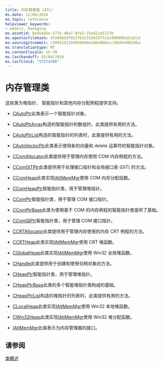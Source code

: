 ```yaml
---
title: 内存管理类 (ATL)
ms.date: 11/04/2016
ms.topic: reference
helpviewer_keywords:
- memory, managing
ms.assetid: be564a5e-577e-40a7-bfe3-25ad21e57270
ms.openlocfilehash: d7e0085d79237b153150297f2a2d00998a93a514
ms.sourcegitcommit: c3093251193944840e3d0a068ecc30e6449624ba
ms.translationtype: MT
ms.contentlocale: zh-CN
ms.lasthandoff: 03/04/2019
ms.locfileid: "57274396"
---
```

# <a name="memory-management-classes"></a>内存管理类

这些类为堆指针、 智能指针和其他内存分配例程提供支持。

- [CAutoPtr](../atl/reference/cautoptr-class.md)此类表示一个智能指针对象。

- [CAutoPtrArray](../atl/reference/cautoptrarray-class.md)构造的智能指针的数组时，此类提供有用的方法。

- [CAutoPtrList](../atl/reference/cautoptrlist-class.md)构造的智能指针的列表时，此类提供有用的方法。

- [CAutoVectorPtr](../atl/reference/cautovectorptr-class.md)此类表示使用新的向量和 delete 运算符的智能指针对象。

- [CComAllocator](../atl/reference/ccomallocator-class.md)此类提供用于管理内存使用 COM 内存例程的方法。

- [CComGITPtr](../atl/reference/ccomgitptr-class.md)此类提供用于处理接口指针和全局接口表 (GIT) 的方法。

- [CComHeap](../atl/reference/ccomheap-class.md)此类实现[IAtlMemMgr](../atl/reference/iatlmemmgr-class.md)使用 COM 内存分配函数。

- [CComHeapPtr](../atl/reference/ccomheapptr-class.md)智能指针类，用于管理堆指针。

- [CComPtr](../atl/reference/ccomptr-class.md)智能指针类，用于管理 COM 接口指针。

- [CComPtrBase](../atl/reference/ccomptrbase-class.md)此类为使用基于 COM 的内存例程的智能指针类提供了基础。

- [CComQIPtr](../atl/reference/ccomqiptr-class.md)智能指针类，用于管理 COM 接口指针。

- [CCRTAllocator](../atl/reference/ccrtallocator-class.md)此类提供用于管理内存使用的内存 CRT 例程的方法。

- [CCRTHeap](../atl/reference/ccrtheap-class.md)此类实现[IAtlMemMgr](../atl/reference/iatlmemmgr-class.md)使用 CRT 堆函数。

- [CGlobalHeap](../atl/reference/cglobalheap-class.md)此类实现[IAtlMemMgr](../atl/reference/iatlmemmgr-class.md)使用 Win32 全局堆函数。

- [CHandle](../atl/reference/chandle-class.md)此类提供用于创建和使用句柄对象的方法。

- [CHeapPtr](../atl/reference/cheapptr-class.md)智能指针类，用于管理堆指针。

- [CHeapPtrBase](../atl/reference/cheapptrbase-class.md)此类的多个智能堆指针类构成的基础。

- [CHeapPtrList](../atl/reference/cheapptrlist-class.md)构造的堆指针的列表时，此类提供有用的方法。

- [CLocalHeap](../atl/reference/clocalheap-class.md)此类实现[IAtlMemMgr](../atl/reference/iatlmemmgr-class.md)使用 Win32 本地堆函数。

- [CWin32Heap](../atl/reference/cwin32heap-class.md)此类实现[IAtlMemMgr](../atl/reference/iatlmemmgr-class.md)使用 Win32 堆分配函数。

- [IAtlMemMgr](../atl/reference/iatlmemmgr-class.md)此类表示为内存管理器的接口。

## <a name="see-also"></a>请参阅

[类概述](../atl/atl-class-overview.md)
